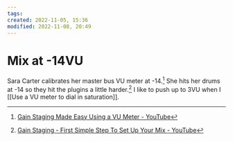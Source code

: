 ```yaml
---
tags: 
created: 2022-11-05, 15:36
modified: 2022-11-08, 20:49
---
```


# Mix at -14VU
Sara Carter calibrates her master bus VU meter at -14.[^1] She hits her drums at -14 so they hit the plugins a little harder.[^2] I like to push up to 3VU when I [[Use a VU meter to dial in saturation]].

[^1]: [Gain Staging Made Easy Using a VU Meter - YouTube](https://youtu.be/Cz0KsK_teFA)
[^2]: [Gain Staging - First Simple Step To Set Up Your Mix - YouTube](https://www.youtube.com/watch?v=n34J4NobUus&t=232s)